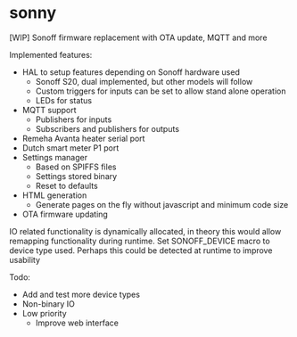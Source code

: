 # sonny
[WIP] Sonoff firmware replacement with OTA update, MQTT and more

Implemented features:
- HAL to setup features depending on Sonoff hardware used
	- Sonoff S20, dual implemented, but other models will follow
	- Custom triggers for inputs can be set to allow stand alone operation
	- LEDs for status
- MQTT support
	- Publishers for inputs
	- Subscribers and publishers for outputs
- Remeha Avanta heater serial port
- Dutch smart meter P1 port
- Settings manager
	- Based on SPIFFS files
	- Settings stored binary
	- Reset to defaults
- HTML generation
	- Generate pages on the fly without javascript and minimum code size
- OTA firmware updating

IO related functionality is dynamically allocated, in theory this would allow remapping functionality during runtime.
Set SONOFF_DEVICE macro to device type used. Perhaps this could be detected at runtime to improve usability

Todo:
- Add and test more device types
- Non-binary IO
- Low priority
	- Improve web interface
